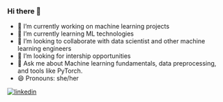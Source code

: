 ### Hi there 👋


- 🔭 I’m currently working on machine learning projects
- 🌱 I’m currently learning ML technologies
- 👯 I’m looking to collaborate with data scientist and other machine learning engineers
- 🤔 I’m looking for intership opportunities
- 💬 Ask me about Machine learning fundamentals, data preprocessing, and tools like PyTorch.
- 😄 Pronouns: she/her

[![linkedin](https://img.shields.io/badge/linkedin-0A66C2?style=for-the-badge&logo=linkedin&logoColor=white)](https://www.linkedin.com/in/favour-apeh/)

<!--
**FavourApeh/FavourApeh** is a ✨ _special_ ✨ repository because its `README.md` (this file) appears on your GitHub profile.

Here are some ideas to get you started:


-->
